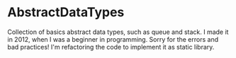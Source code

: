 # AbstractDataTypes
Collection of basics abstract data types, such as queue and stack. I made it in 2012, when I was a beginner in programming. Sorry for the errors and bad practices! I'm refactoring the code to implement it as static library.
